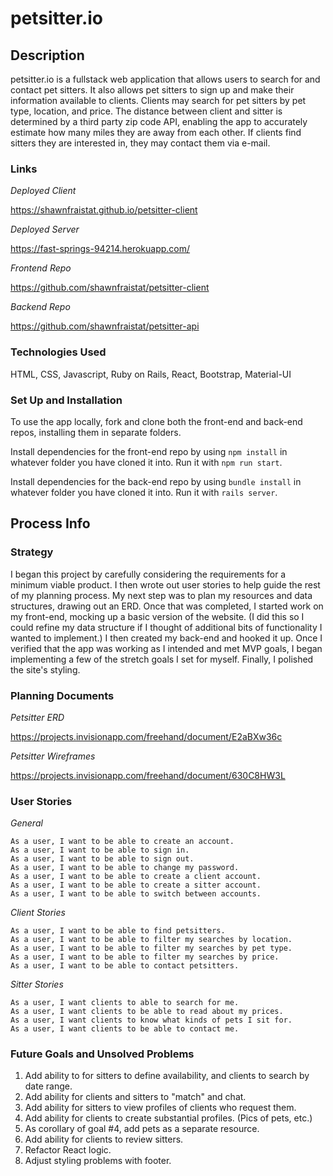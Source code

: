 # petsitter.io #

## Description ##

petsitter.io is a fullstack web application that allows users to search for and contact pet sitters. It also allows pet sitters to sign up and make their information available to clients. Clients may search for pet sitters by
pet type, location, and price. The distance between client and sitter is
determined by a third party zip code API, enabling the app to accurately
estimate how many miles they are away from each other. If clients find sitters they are interested in, they may contact them via e-mail.

### Links ###

*Deployed Client*

<https://shawnfraistat.github.io/petsitter-client>

*Deployed Server*

<https://fast-springs-94214.herokuapp.com/>

*Frontend Repo*

<https://github.com/shawnfraistat/petsitter-client>

*Backend Repo*

<https://github.com/shawnfraistat/petsitter-api>


### Technologies Used ###

HTML, CSS, Javascript, Ruby on Rails, React, Bootstrap, Material-UI

### Set Up and Installation ###

To use the app locally, fork and clone both the front-end and back-end repos,
installing them in separate folders.

Install dependencies for the front-end repo by using ```npm install``` in whatever folder you have cloned it into. Run it with ```npm run start```.

Install dependencies for the back-end repo by using ```bundle install``` in
whatever folder you have cloned it into. Run it with ```rails server```.

## Process Info ##

### Strategy ###

I began this project by carefully considering the requirements for a minimum viable product. I then wrote out user stories to help guide the rest of my planning process. My next step was to plan my resources and data structures, drawing out an ERD. Once that was completed, I started work on my front-end,
mocking up a basic version of the website. (I did this so I could refine my
data structure if I thought of additional bits of functionality I wanted to
implement.) I then created my back-end and hooked it up. Once I verified
that the app was working as I intended and met MVP goals, I began implementing a few of the stretch goals I set for myself. Finally, I polished the site's styling.

### Planning Documents ###

*Petsitter ERD*

<https://projects.invisionapp.com/freehand/document/E2aBXw36c>

*Petsitter Wireframes*

<https://projects.invisionapp.com/freehand/document/630C8HW3L>

### User Stories ###

*General*

    As a user, I want to be able to create an account.
    As a user, I want to be able to sign in.
    As a user, I want to be able to sign out.
    As a user, I want to be able to change my password.
    As a user, I want to be able to create a client account.
    As a user, I want to be able to create a sitter account.
    As a user, I want to be able to switch between accounts.

*Client Stories*

    As a user, I want to be able to find petsitters.
    As a user, I want to be able to filter my searches by location.
    As a user, I want to be able to filter my searches by pet type.
    As a user, I want to be able to filter my searches by price.
    As a user, I want to be able to contact petsitters.

*Sitter Stories*

    As a user, I want clients to able to search for me.
    As a user, I want clients to be able to read about my prices.
    As a user, I want clients to know what kinds of pets I sit for.
    As a user, I want clients to be able to contact me.

### Future Goals and Unsolved Problems ####

1. Add ability to for sitters to define availability, and clients to search by date range.
2. Add ability for clients and sitters to "match" and chat.
3. Add ability for sitters to view profiles of clients who request them.
4. Add ability for clients to create substantial profiles. (Pics of pets,  etc.)
5. As corollary of goal #4, add pets as a separate resource.
6. Add ability for clients to review sitters.
7. Refactor React logic.
8. Adjust styling problems with footer.
